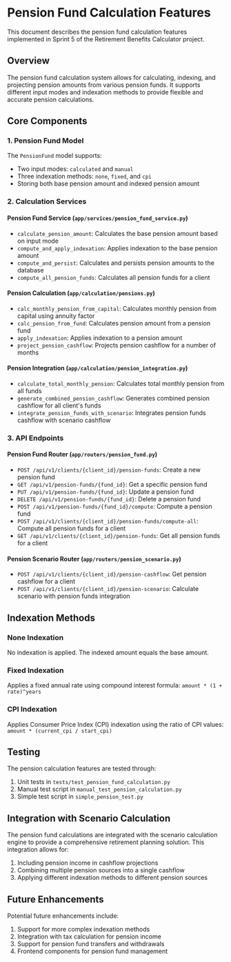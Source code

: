 # Pension Fund Calculation Features

This document describes the pension fund calculation features implemented in Sprint 5 of the Retirement Benefits Calculator project.

## Overview

The pension fund calculation system allows for calculating, indexing, and projecting pension amounts from various pension funds. It supports different input modes and indexation methods to provide flexible and accurate pension calculations.

## Core Components

### 1. Pension Fund Model

The `PensionFund` model supports:
- Two input modes: `calculated` and `manual`
- Three indexation methods: `none`, `fixed`, and `cpi`
- Storing both base pension amount and indexed pension amount

### 2. Calculation Services

#### Pension Fund Service (`app/services/pension_fund_service.py`)

- `calculate_pension_amount`: Calculates the base pension amount based on input mode
- `compute_and_apply_indexation`: Applies indexation to the base pension amount
- `compute_and_persist`: Calculates and persists pension amounts to the database
- `compute_all_pension_funds`: Calculates all pension funds for a client

#### Pension Calculation (`app/calculation/pensions.py`)

- `calc_monthly_pension_from_capital`: Calculates monthly pension from capital using annuity factor
- `calc_pension_from_fund`: Calculates pension amount from a pension fund
- `apply_indexation`: Applies indexation to a pension amount
- `project_pension_cashflow`: Projects pension cashflow for a number of months

#### Pension Integration (`app/calculation/pension_integration.py`)

- `calculate_total_monthly_pension`: Calculates total monthly pension from all funds
- `generate_combined_pension_cashflow`: Generates combined pension cashflow for all client's funds
- `integrate_pension_funds_with_scenario`: Integrates pension funds cashflow with scenario cashflow

### 3. API Endpoints

#### Pension Fund Router (`app/routers/pension_fund.py`)

- `POST /api/v1/clients/{client_id}/pension-funds`: Create a new pension fund
- `GET /api/v1/pension-funds/{fund_id}`: Get a specific pension fund
- `PUT /api/v1/pension-funds/{fund_id}`: Update a pension fund
- `DELETE /api/v1/pension-funds/{fund_id}`: Delete a pension fund
- `POST /api/v1/pension-funds/{fund_id}/compute`: Compute a pension fund
- `POST /api/v1/clients/{client_id}/pension-funds/compute-all`: Compute all pension funds for a client
- `GET /api/v1/clients/{client_id}/pension-funds`: Get all pension funds for a client

#### Pension Scenario Router (`app/routers/pension_scenario.py`)

- `POST /api/v1/clients/{client_id}/pension-cashflow`: Get pension cashflow for a client
- `POST /api/v1/clients/{client_id}/pension-scenario`: Calculate scenario with pension funds integration

## Indexation Methods

### None Indexation
No indexation is applied. The indexed amount equals the base amount.

### Fixed Indexation
Applies a fixed annual rate using compound interest formula: `amount * (1 + rate)^years`

### CPI Indexation
Applies Consumer Price Index (CPI) indexation using the ratio of CPI values: `amount * (current_cpi / start_cpi)`

## Testing

The pension calculation features are tested through:

1. Unit tests in `tests/test_pension_fund_calculation.py`
2. Manual test script in `manual_test_pension_calculation.py`
3. Simple test script in `simple_pension_test.py`

## Integration with Scenario Calculation

The pension fund calculations are integrated with the scenario calculation engine to provide a comprehensive retirement planning solution. This integration allows for:

1. Including pension income in cashflow projections
2. Combining multiple pension sources into a single cashflow
3. Applying different indexation methods to different pension sources

## Future Enhancements

Potential future enhancements include:

1. Support for more complex indexation methods
2. Integration with tax calculation for pension income
3. Support for pension fund transfers and withdrawals
4. Frontend components for pension fund management
